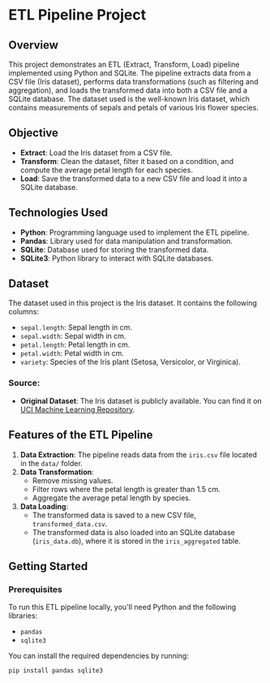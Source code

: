 # ETL Pipeline Project

## Overview
This project demonstrates an ETL (Extract, Transform, Load) pipeline implemented using Python and SQLite. The pipeline extracts data from a CSV file (Iris dataset), performs data transformations (such as filtering and aggregation), and loads the transformed data into both a CSV file and a SQLite database. The dataset used is the well-known Iris dataset, which contains measurements of sepals and petals of various Iris flower species.

## Objective
- **Extract**: Load the Iris dataset from a CSV file.
- **Transform**: Clean the dataset, filter it based on a condition, and compute the average petal length for each species.
- **Load**: Save the transformed data to a new CSV file and load it into a SQLite database.

## Technologies Used
- **Python**: Programming language used to implement the ETL pipeline.
- **Pandas**: Library used for data manipulation and transformation.
- **SQLite**: Database used for storing the transformed data.
- **SQLite3**: Python library to interact with SQLite databases.

## Dataset
The dataset used in this project is the Iris dataset. It contains the following columns:
- `sepal.length`: Sepal length in cm.
- `sepal.width`: Sepal width in cm.
- `petal.length`: Petal length in cm.
- `petal.width`: Petal width in cm.
- `variety`: Species of the Iris plant (Setosa, Versicolor, or Virginica).

### Source:
- **Original Dataset**: The Iris dataset is publicly available. You can find it on [UCI Machine Learning Repository](https://archive.ics.uci.edu/ml/datasets/iris).

## Features of the ETL Pipeline

1. **Data Extraction**: The pipeline reads data from the `iris.csv` file located in the `data/` folder.
2. **Data Transformation**: 
   - Remove missing values.
   - Filter rows where the petal length is greater than 1.5 cm.
   - Aggregate the average petal length by species.
3. **Data Loading**: 
   - The transformed data is saved to a new CSV file, `transformed_data.csv`.
   - The transformed data is also loaded into an SQLite database (`iris_data.db`), where it is stored in the `iris_aggregated` table.

## Getting Started

### Prerequisites
To run this ETL pipeline locally, you'll need Python and the following libraries:
- `pandas`
- `sqlite3`

You can install the required dependencies by running:
```bash
pip install pandas sqlite3
